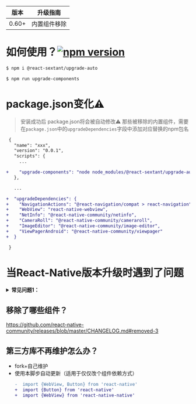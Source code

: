 |版本|升级指南|
|----|----|
|0.60+|内置组件移除|
 
# 如何使用？<a href="https://www.npmjs.com/package/@react-sextant/upgrade-auto"><img alt="npm version" src="http://img.shields.io/npm/v/@react-sextant/upgrade-auto.svg?style=flat-square"></a>
```bash
$ npm i @react-sextant/upgrade-auto

$ npm run upgrade-components
```
# package.json变化⚠️
> 安装成功后 package.json将会被自动修改⚠️
> 那些被移除的内置组件，需要在`package.json`中的`upgradeDependencies`字段中添加对应替换的npm包名
```diff
 {
   "name": "xxx",
   "version": "0.0.1",
   "scripts": {
     ...

+    "upgrade-components": "node node_modules/@react-sextant/upgrade-auto/upgrade-components.js"
   },

   ...

+  "upgradeDependencies": {
+    "NavigationActions": "@react-navigation/compat > react-navigation",
+    "WebView": "react-native-webview",
+    "NetInfo": "@react-native-community/netinfo",
+    "CameraRoll": "@react-native-community/cameraroll",
+    "ImageEditor": "@react-native-community/image-editor",
+    "ViewPagerAndroid": "@react-native-community/viewpager"
+  }

 }
```
# 当React-Native版本升级时遇到了问题

<details>
<summary><b>常见问题1：</b></summary>
<code>
'WebView has been removed from React Native. It can now be installed and imported from 'react-native-webview' instead of 'react-native'. " See https://github.com/react-native-community/react-native-webview',
</code>
</details>

## 移除了哪些组件？
https://github.com/react-native-community/releases/blob/master/CHANGELOG.md#removed-3

## 第三方库不再维护怎么办？

 - fork+自己维护
 - 使用本脚步自动更新（适用于仅仅改个组件依赖方式）
   ```diff
   -  import {WebView, Button} from 'react-native'
   +  import {Button} from 'react-native'
   +  import {WebView} from 'react-native-native'
   ```
